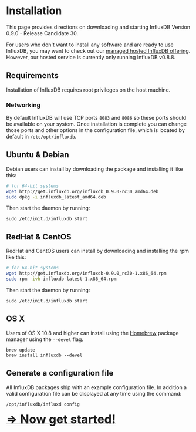 # Installation

This page provides directions on downloading and starting InfluxDB Version 0.9.0 - Release Candidate 30.

For users who don't want to install any software and are ready to use InfluxDB, you may want to check out our [managed hosted InfluxDB offering](http://customers.influxdb.com). However, our hosted service is currently only running InfluxDB v0.8.8.

## Requirements
Installation of InfluxDB requires root privileges on the host machine.

### Networking
By default InfluxDB will use TCP ports `8083` and `8086` so these ports should be available on your system. Once installation is complete you can change those ports and other options in the configuration file, which is located by default in `/etc/opt/influxdb`.

## Ubuntu & Debian
Debian users can install by downloading the package and installing it like this:

```bash
# for 64-bit systems
wget http://get.influxdb.org/influxdb_0.9.0-rc30_amd64.deb
sudo dpkg -i influxdb_latest_amd64.deb
```

Then start the daemon by running:

```
sudo /etc/init.d/influxdb start
```

## RedHat & CentOS
RedHat and CentOS users can install by downloading and installing the rpm like this:

```bash
# for 64-bit systems
wget http://get.influxdb.org/influxdb-0.9.0_rc30-1.x86_64.rpm
sudo rpm -ivh influxdb-latest-1.x86_64.rpm
```

Then start the daemon by running:

```
sudo /etc/init.d/influxdb start
```

## OS X

Users of OS X 10.8 and higher can install using the [Homebrew](http://brew.sh/) package manager using the `--devel` flag.

```
brew update
brew install influxdb --devel
```

## Generate a configuration file

All InfluxDB packages ship with an example configuration file.  In addition a valid configuration file can be displayed at any time using the command:

```
/opt/influxdb/influxd config
```

<a href="getting_started.html"><font size="6"><b>⇒ Now get started!</b></font></a>
